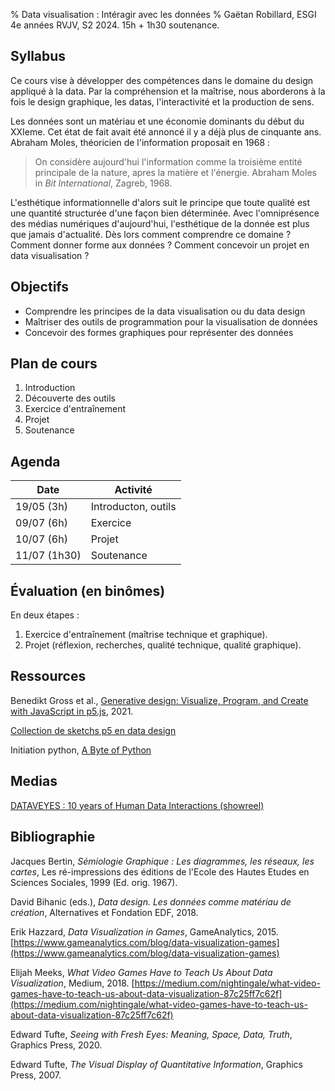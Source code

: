 % Data visualisation : Intéragir avec les données
% Gaëtan Robillard, ESGI 4e années RVJV, S2 2024. 15h + 1h30 soutenance.

## Syllabus

Ce cours vise à développer des compétences dans le domaine du design appliqué à la data. Par la compréhension et la maîtrise, nous aborderons à la fois le design graphique, les datas, l'interactivité et la production de sens.

Les données sont un matériau et une économie dominants du début du XXIeme. Cet état de fait avait été annoncé il y a déjà plus de cinquante ans. Abraham Moles, théoricien de l'information proposait en 1968 :

> On considère aujourd'hui l'information comme la troisième entité principale de la nature, apres la matière et l'énergie. Abraham Moles in _Bit International_, Zagreb, 1968.

L'esthétique informationnelle d'alors suit le principe que toute qualité est une quantité structurée d'une façon bien déterminée. Avec l'omniprésence des médias numériques d'aujourd'hui, l'esthétique de la donnée est plus que jamais d'actualité. Dès lors comment comprendre ce domaine ? Comment donner forme aux données ? Comment concevoir un projet en data visualisation ?

## Objectifs

- Comprendre les principes de la data visualisation ou du data design
- Maîtriser des outils de programmation pour la visualisation de données
- Concevoir des formes graphiques pour représenter des données

## Plan de cours

1. Introduction
2. Découverte des outils
3. Exercice d'entraînement
4. Projet
5. Soutenance

## Agenda

| Date                | Activité                  |
| -------------       | -----------------         |
| 19/05 (3h)          | Introducton, outils       |
| 09/07 (6h)          | Exercice                  |
| 10/07 (6h)          | Projet                    |
| 11/07 (1h30)        | Soutenance                |

## Évaluation (en binômes)

En deux étapes :

1. Exercice d'entraînement (maîtrise technique et graphique).
2. Projet (réflexion, recherches, qualité technique, qualité graphique).

## Ressources

Benedikt Gross et al., [Generative design: Visualize, Program, and Create with JavaScript in p5.js](http://www.generative-gestaltung.de/2/), 2021.

[Collection de sketchs p5 en data design](https://editor.p5js.org/gaetan/collections/D8GwwWHQI)

Initiation python, [A Byte of Python](https://python.swaroopch.com/)

## Medias

[DATAVEYES : 10 years of Human Data Interactions (showreel)](https://vimeo.com/495546114)

## Bibliographie

Jacques Bertin, *Sémiologie Graphique : Les diagrammes, les réseaux, les cartes*, Les ré-impressions des éditions de l'Ecole des Hautes Etudes en Sciences Sociales, 1999 (Ed. orig. 1967).

David Bihanic (eds.), *Data design. Les données comme matériau de création*, Alternatives et Fondation EDF, 2018.

Erik Hazzard, *Data Visualization in Games*, GameAnalytics, 2015. [https://www.gameanalytics.com/blog/data-visualization-games](https://www.gameanalytics.com/blog/data-visualization-games)

Elijah Meeks, *What Video Games Have to Teach Us About Data Visualization*, Medium, 2018. [https://medium.com/nightingale/what-video-games-have-to-teach-us-about-data-visualization-87c25ff7c62f](https://medium.com/nightingale/what-video-games-have-to-teach-us-about-data-visualization-87c25ff7c62f)

Edward Tufte, *Seeing with Fresh Eyes: Meaning, Space, Data, Truth*, Graphics Press, 2020.

Edward Tufte, *The Visual Display of Quantitative Information*, Graphics Press, 2007.
